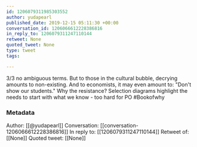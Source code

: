 ```yaml
---
id: 1206079311985303552
author: yudapearl
published_date: 2019-12-15 05:11:30 +00:00
conversation_id: 1206066612228386816
in_reply_to: 1206079311247110144
retweet: None
quoted_tweet: None
type: tweet
tags:

---
```


3/3 no ambiguous terms. But to those in the cultural bubble, decrying amounts to non-existing. And to economists, it may even amount to: "Don't show our students." Why the resistance? Selection diagrams highlight the needs to start with what we know - too hard for PO #Bookofwhy

### Metadata

Author: [[@yudapearl]]
Conversation: [[conversation-1206066612228386816]]
In reply to: [[1206079311247110144]]
Retweet of: [[None]]
Quoted tweet: [[None]]

